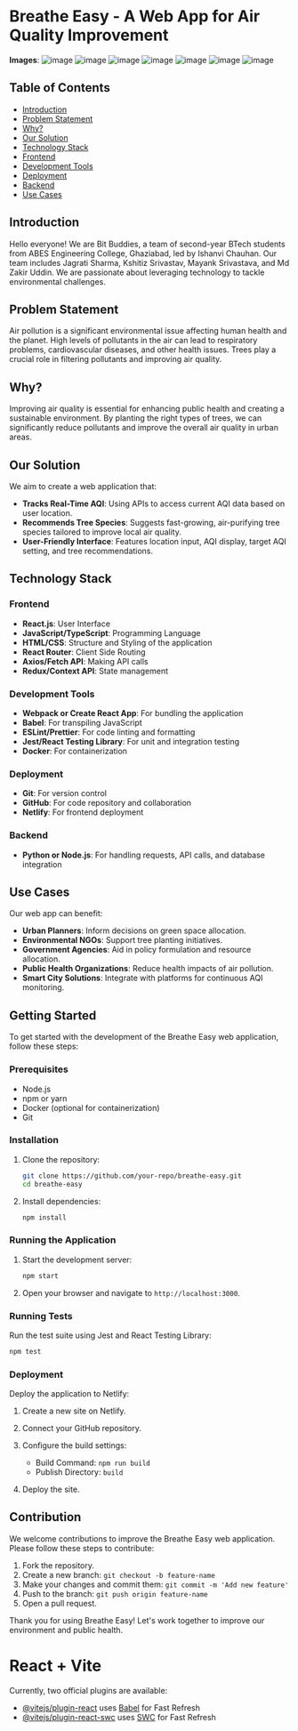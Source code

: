 # Breathe Easy - A Web App for Air Quality Improvement

**Images**:
![image](https://github.com/mayanksri02/Breathe-Easy/assets/111958930/e8dc0810-796a-44b1-a72a-63a613c6a14d)
![image](https://github.com/mayanksri02/Breathe-Easy/assets/111958930/e4e4fba5-72da-4825-bfde-e601c7d37d50)
![image](https://github.com/mayanksri02/Breathe-Easy/assets/111958930/4b430610-73c5-495b-bf74-2013571c7e2e)
![image](https://github.com/mayanksri02/Breathe-Easy/assets/111958930/d5003445-e874-4b0b-9902-f5d555a02fb6)
![image](https://github.com/mayanksri02/Breathe-Easy/assets/111958930/87dc5b1d-a30b-4de0-a1be-840ddd04535d)
![image](https://github.com/mayanksri02/Breathe-Easy/assets/111958930/276e5989-bd06-4b6b-84fd-680be4301e9b)
![image](https://github.com/mayanksri02/Breathe-Easy/assets/111958930/583d5e76-75ce-4031-8ee4-900cace8a143)

## Table of Contents

- [Introduction](#introduction)
- [Problem Statement](#problem-statement)
- [Why?](#why)
- [Our Solution](#our-solution)
- [Technology Stack](#technology-stack)
- [Frontend](#frontend)
- [Development Tools](#development-tools)
- [Deployment](#deployment)
- [Backend](#backend)
- [Use Cases](#use-cases)

## Introduction

Hello everyone! We are Bit Buddies, a team of second-year BTech students from ABES Engineering College, Ghaziabad, led by Ishanvi Chauhan. Our team includes Jagrati Sharma, Kshitiz Srivastav, Mayank Srivastava, and Md Zakir Uddin. We are passionate about leveraging technology to tackle environmental challenges.

## Problem Statement

Air pollution is a significant environmental issue affecting human health and the planet. High levels of pollutants in the air can lead to respiratory problems, cardiovascular diseases, and other health issues. Trees play a crucial role in filtering pollutants and improving air quality.

## Why?

Improving air quality is essential for enhancing public health and creating a sustainable environment. By planting the right types of trees, we can significantly reduce pollutants and improve the overall air quality in urban areas.

## Our Solution

We aim to create a web application that:

- **Tracks Real-Time AQI**: Using APIs to access current AQI data based on user location.
- **Recommends Tree Species**: Suggests fast-growing, air-purifying tree species tailored to improve local air quality.
- **User-Friendly Interface**: Features location input, AQI display, target AQI setting, and tree recommendations.

## Technology Stack

### Frontend

- **React.js**: User Interface
- **JavaScript/TypeScript**: Programming Language
- **HTML/CSS**: Structure and Styling of the application
- **React Router**: Client Side Routing
- **Axios/Fetch API**: Making API calls
- **Redux/Context API**: State management

### Development Tools

- **Webpack or Create React App**: For bundling the application
- **Babel**: For transpiling JavaScript
- **ESLint/Prettier**: For code linting and formatting
- **Jest/React Testing Library**: For unit and integration testing
- **Docker**: For containerization

### Deployment

- **Git**: For version control
- **GitHub**: For code repository and collaboration
- **Netlify**: For frontend deployment

### Backend

- **Python or Node.js**: For handling requests, API calls, and database integration

## Use Cases

Our web app can benefit:

- **Urban Planners**: Inform decisions on green space allocation.
- **Environmental NGOs**: Support tree planting initiatives.
- **Government Agencies**: Aid in policy formulation and resource allocation.
- **Public Health Organizations**: Reduce health impacts of air pollution.
- **Smart City Solutions**: Integrate with platforms for continuous AQI monitoring.

## Getting Started

To get started with the development of the Breathe Easy web application, follow these steps:

### Prerequisites

- Node.js
- npm or yarn
- Docker (optional for containerization)
- Git

### Installation

1. Clone the repository:
   ```bash
   git clone https://github.com/your-repo/breathe-easy.git
   cd breathe-easy
   ```

2. Install dependencies:
   ```bash
   npm install
   ```

### Running the Application

1. Start the development server:
   ```bash
   npm start
   ```

2. Open your browser and navigate to `http://localhost:3000`.

### Running Tests

Run the test suite using Jest and React Testing Library:
```bash
npm test
```

### Deployment

Deploy the application to Netlify:

1. Create a new site on Netlify.
2. Connect your GitHub repository.
3. Configure the build settings:
   - Build Command: `npm run build`
   - Publish Directory: `build`

4. Deploy the site.

## Contribution

We welcome contributions to improve the Breathe Easy web application. Please follow these steps to contribute:

1. Fork the repository.
2. Create a new branch: `git checkout -b feature-name`
3. Make your changes and commit them: `git commit -m 'Add new feature'`
4. Push to the branch: `git push origin feature-name`
5. Open a pull request.

Thank you for using Breathe Easy! Let's work together to improve our environment and public health.

# React + Vite

Currently, two official plugins are available:

- [@vitejs/plugin-react](https://github.com/vitejs/vite-plugin-react/blob/main/packages/plugin-react/README.md) uses [Babel](https://babeljs.io/) for Fast Refresh
- [@vitejs/plugin-react-swc](https://github.com/vitejs/vite-plugin-react-swc) uses [SWC](https://swc.rs/) for Fast Refresh
